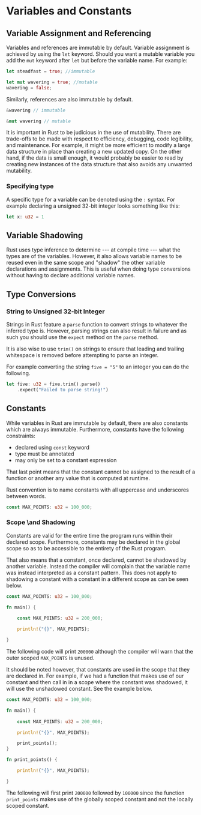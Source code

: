 # Variables and Constants

## Variable Assignment and Referencing

Variables and references are immutable by default. Variable assignment is
achieved by using the `let` keyword. Should you want a mutable
variable you add the `mut` keyword after `let` but before
the variable name. For example:

```rust
let steadfast = true; //immutable

let mut wavering = true; //mutable
wavering = false;

```

Similarly, references are also immutable by default.

```rust
&wavering // immutable

&mut wavering // mutable
```

It is important in Rust to be judicious in the use of mutability. There are
trade-offs to be made with respect to efficiency, debugging, code legibility, and
maintenance. For example, it might be more efficient to modify a large data
structure in place than creating a new updated copy. On the other hand, if the
data is small enough, it would probably be easier to read by creating new
instances of the data structure that also avoids any unwanted mutability.

### Specifying type

A specific type for a variable can be denoted using the `:`
syntax. For example declaring a unsigned 32-bit integer looks something like
this:

```rust
let x: u32 = 1
```

## Variable Shadowing

Rust uses type inference to determine --- at compile time --- what the types
are of the variables. However, it also allows variable names to be reused even
in the same scope and "shadow" the other variable declarations and
assignments. This is useful when doing type conversions without having to
declare additional variable names.

## Type Conversions

### String to Unsigned 32-bit Integer

Strings in Rust feature a `parse` function to convert strings to
whatever the inferred type is. However, parsing strings can also result in
failure and as such you should use the `expect` method on the
`parse` method.

It is also wise to use `trim()` on strings to ensure that leading and
trailing whitespace is removed before attempting to parse an integer.

For example converting the string `five = "5"` to an integer you can
do the following.

```rust
let five: u32 = five.trim().parse()
    .expect("Failed to parse string!")
```

## Constants

While variables in Rust are immutable by default, there are also constants
which are always immutable. Furthermore, constants have the following
constraints:

- declared using `const` keyword
- type must be annotated
- may only be set to a constant expression

That last point means that the constant cannot be assigned to the result of a
function or another any value that is computed at runtime.

Rust convention is to name constants with all uppercase and underscores between
words.

```rust
const MAX_POINTS: u32 = 100_000;
```

### Scope \and Shadowing

Constants are valid for the entire time the program runs within their declared
scope. Furthermore, constants may be declared in the global scope so as to be
accessible to the entirety of the Rust program.

That also means that a constant, once declared, cannot be shadowed by another
variable. Instead the compiler will complain that the variable name was instead
interpreted as a constant pattern. This does not apply to shadowing a constant
with a constant in a different scope as can be seen below.

```rust
const MAX_POINTS: u32 = 100_000;

fn main() {
    
    const MAX_POINTS: u32 = 200_000;

    println!("{}", MAX_POINTS);

}
```

The following code will print `200000` although the compiler will warn
that the outer scoped `MAX_POINTS` is unused.

It should be noted however, that constants are used in the scope that they are
declared in. For example, if we had a function that makes use of our constant
and then call in in a scope where the constant was shadowed, it will use the
unshadowed constant. See the example below.

```rust
const MAX_POINTS: u32 = 100_000;

fn main() {
    
    const MAX_POINTS: u32 = 200_000;

    println!("{}", MAX_POINTS);

    print_points();
}

fn print_points() {

    println!("{}", MAX_POINTS);

}
```

The following will first print `200000` followed by
`100000` since the function `print_points` makes use of the
globally scoped constant and not the locally scoped constant.

